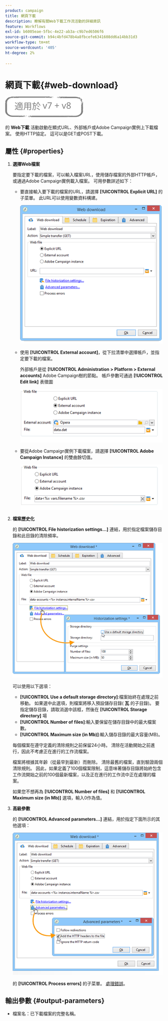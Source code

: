 ```yaml
---
product: campaign
title: 網頁下載
description: 瞭解有關Web下載工作流活動的詳細資訊
feature: Workflows
exl-id: b6005eae-5fbc-4e22-ab3a-c9b7ed6506f6
source-git-commit: b94c4bfd478b4a8fbcefe6341608dd6a14bb31d3
workflow-type: tm+mt
source-wordcount: '405'
ht-degree: 2%

---
```


# 網頁下載{#web-download}

![](../../assets/common.svg)

的 **Web下載** 活動啟動在顯式URL、外部帳戶或Adobe Campaign實例上下載檔案。 使用HTTP協定。 這可以是GET或POST下載。

## 屬性 {#properties}

1. **選擇Web檔案**

   要指定要下載的檔案，可以輸入檔案URL，使用儲存檔案的外部HTTP帳戶，或通過Adobe Campaign實例載入檔案。 可用參數詳述如下：

   * 要直接輸入要下載的檔案的URL，請選擇 **[!UICONTROL Explicit URL]** 的子菜單。 此URL可以使用變數資料構建。

      ![](assets/download_web_edit.png)

   * 使用 **[!UICONTROL External account]**，從下拉清單中選擇帳戶，並指定要下載的檔案。

      外部帳戶是從 **[!UICONTROL Administration > Platform > External accounts]** Adobe Campaign樹的節點。 帳戶參數可通過 **[!UICONTROL Edit link]** 表徵圖

      ![](assets/download_web_edit_external.png)

   * 要從Adobe Campaign實例下載檔案，請選擇 **[!UICONTROL Adobe Campaign Instance]** 的雙曲餘切值。

      ![](assets/download_web_edit_instance.png)

1. **檔案歷史化**

   的 **[!UICONTROL File historization settings...]** 連結，用於指定檔案儲存目錄和此目錄的清除頻率。

   ![](assets/download_web_edit_hist.png)

   可以使用以下選項：

   * **[!UICONTROL Use a default storage directory]**:檔案始終在處理之前移動。 如果選中此選項，則檔案將移入預設儲存目錄( **瓦** 的子目錄)。 要指定儲存目錄，請取消選中該框，然後在 **[!UICONTROL Storage directory]** 場
   * **[!UICONTROL Number of files]**:輸入要保留在儲存目錄中的最大檔案數。
   * **[!UICONTROL Maximum size (in Mb)]**:輸入儲存目錄的最大容量(MB)。

   每個檔案在遵守定義的清除規則之前保留24小時。 清除在活動開始之前進行，因此不考慮正在進行的工作流檔案。

   檔案將根據其年齡（從最早到最新）而刪除。 清除最舊的檔案，直到驗證兩個清除規則。 因此，如果定義了100個檔案限制，這意味著儲存目錄將始終包含工作流開始之前的100個最新檔案，以及正在進行的工作流中正在處理的檔案。

   如果您不想再為 **[!UICONTROL Number of files]** 和 **[!UICONTROL Maximum size (in Mb)]** 選項，輸入0作為值。

1. **高級參數**

   的 **[!UICONTROL Advanced parameters...]** 連結，用於指定下面所示的其他選項：

   ![](assets/download_web_edit_advanced.png)

   的 **[!UICONTROL Process errors]** 的子菜單。 [處理錯誤](monitoring-workflow-execution.md#processing-errors)。

## 輸出參數 {#output-parameters}

* 檔案名：已下載檔案的完整名稱。

